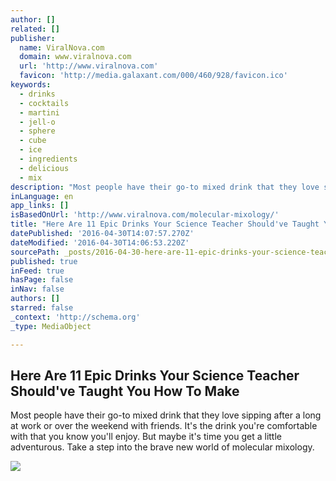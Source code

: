 ```yaml
---
author: []
related: []
publisher:
  name: ViralNova.com
  domain: www.viralnova.com
  url: 'http://www.viralnova.com'
  favicon: 'http://media.galaxant.com/000/460/928/favicon.ico'
keywords:
  - drinks
  - cocktails
  - martini
  - jell-o
  - sphere
  - cube
  - ice
  - ingredients
  - delicious
  - mix
description: "Most people have their go-to mixed drink that they love sipping after a long at work or over the weekend with friends. It's the drink you're comfortable with that you know you'll enjoy. But maybe it's time you get a little adventurous. Take a step into the brave new world of molecular mixology."
inLanguage: en
app_links: []
isBasedOnUrl: 'http://www.viralnova.com/molecular-mixology/'
title: "Here Are 11 Epic Drinks Your Science Teacher Should've Taught You How To Make"
datePublished: '2016-04-30T14:07:57.270Z'
dateModified: '2016-04-30T14:06:53.220Z'
sourcePath: _posts/2016-04-30-here-are-11-epic-drinks-your-science-teacher-shouldve-taugh.md
published: true
inFeed: true
hasPage: false
inNav: false
authors: []
starred: false
_context: 'http://schema.org'
_type: MediaObject

---
```

<article style=""><h1>Here Are 11 Epic Drinks Your Science Teacher Should've Taught You How To Make</h1><p>Most people have their go-to mixed drink that they love sipping after a long at work or over the weekend with friends. It's the drink you're comfortable with that you know you'll enjoy. But maybe it's time you get a little adventurous. Take a step into the brave new world of molecular mixology.</p><img src="http://media.galaxant.com/000/099/378/desktop-1418340101.jpg" /></article>